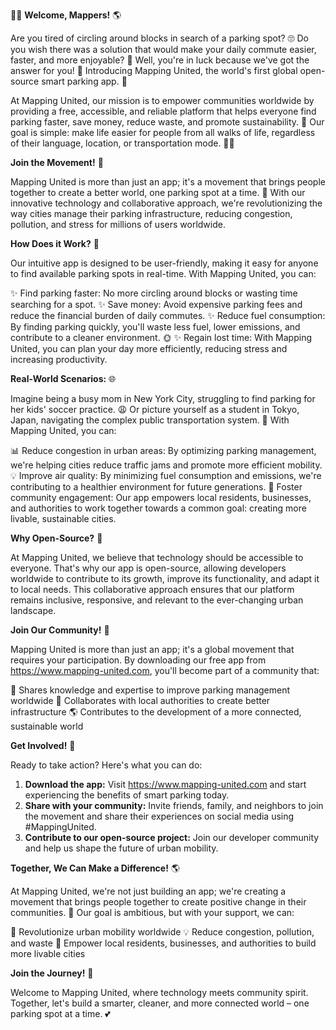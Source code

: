 🚗💡 **Welcome, Mappers!** 🌎

Are you tired of circling around blocks in search of a parking spot? 🙄 Do you wish there was a solution that would make your daily commute easier, faster, and more enjoyable? 💨 Well, you're in luck because we've got the answer for you! 🎉 Introducing Mapping United, the world's first global open-source smart parking app. 🌟

At Mapping United, our mission is to empower communities worldwide by providing a free, accessible, and reliable platform that helps everyone find parking faster, save money, reduce waste, and promote sustainability. 🌱 Our goal is simple: make life easier for people from all walks of life, regardless of their language, location, or transportation mode. 🚗👥

**Join the Movement!** 🎉

 Mapping United is more than just an app; it's a movement that brings people together to create a better world, one parking spot at a time. 💪 With our innovative technology and collaborative approach, we're revolutionizing the way cities manage their parking infrastructure, reducing congestion, pollution, and stress for millions of users worldwide.

**How Does it Work?** 🤔

Our intuitive app is designed to be user-friendly, making it easy for anyone to find available parking spots in real-time. With Mapping United, you can:

✨ Find parking faster: No more circling around blocks or wasting time searching for a spot.
✨ Save money: Avoid expensive parking fees and reduce the financial burden of daily commutes.
✨ Reduce fuel consumption: By finding parking quickly, you'll waste less fuel, lower emissions, and contribute to a cleaner environment. 🌞
✨ Regain lost time: With Mapping United, you can plan your day more efficiently, reducing stress and increasing productivity.

**Real-World Scenarios:** 🌐

Imagine being a busy mom in New York City, struggling to find parking for her kids' soccer practice. 😩 Or picture yourself as a student in Tokyo, Japan, navigating the complex public transportation system. 🚂 With Mapping United, you can:

📊 Reduce congestion in urban areas: By optimizing parking management, we're helping cities reduce traffic jams and promote more efficient mobility.
💡 Improve air quality: By minimizing fuel consumption and emissions, we're contributing to a healthier environment for future generations.
🤝 Foster community engagement: Our app empowers local residents, businesses, and authorities to work together towards a common goal: creating more livable, sustainable cities.

**Why Open-Source?** 🤝

At Mapping United, we believe that technology should be accessible to everyone. That's why our app is open-source, allowing developers worldwide to contribute to its growth, improve its functionality, and adapt it to local needs. This collaborative approach ensures that our platform remains inclusive, responsive, and relevant to the ever-changing urban landscape.

**Join Our Community!** 🌟

Mapping United is more than just an app; it's a global movement that requires your participation. By downloading our free app from https://www.mapping-united.com, you'll become part of a community that:

👥 Shares knowledge and expertise to improve parking management worldwide
💬 Collaborates with local authorities to create better infrastructure
🌎 Contributes to the development of a more connected, sustainable world

**Get Involved!** 🚀

Ready to take action? Here's what you can do:

1. **Download the app:** Visit https://www.mapping-united.com and start experiencing the benefits of smart parking today.
2. **Share with your community:** Invite friends, family, and neighbors to join the movement and share their experiences on social media using #MappingUnited.
3. **Contribute to our open-source project:** Join our developer community and help us shape the future of urban mobility.

**Together, We Can Make a Difference!** 🌎

At Mapping United, we're not just building an app; we're creating a movement that brings people together to create positive change in their communities. 💖 Our goal is ambitious, but with your support, we can:

🚀 Revolutionize urban mobility worldwide
💡 Reduce congestion, pollution, and waste
🌟 Empower local residents, businesses, and authorities to build more livable cities

**Join the Journey!** 🎉

Welcome to Mapping United, where technology meets community spirit. Together, let's build a smarter, cleaner, and more connected world – one parking spot at a time. 💕